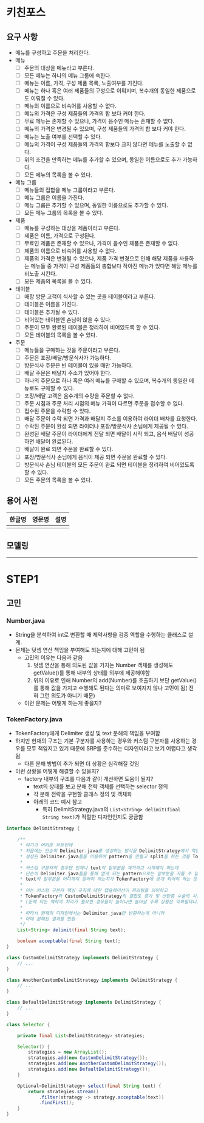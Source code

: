 # 키친포스

## 요구 사항

- 메뉴를 구성하고 주문을 처리한다.
- 메뉴
    - [ ] 주문의 대상을 메뉴라고 부른다.
    - [ ] 모든 메뉴는 하나의 메뉴 그룹에 속한다.
    - [ ] 메뉴는 이름, 가격, 구성 제품 목록, 노출여부를 가진다.
    - [ ] 메뉴는 하나 혹은 여러 제품들의 구성으로 이뤄지며, 복수개의 동일한 제품으로도 이뤄질 수 있다.
    - [ ] 메뉴의 이름으로 비속어를 사용할 수 없다.
    - [ ] 메뉴의 가격은 구성 제품들의 가격의 합 보다 커야 한다.
    - [ ] 무료 메뉴는 존재할 수 있으나, 가격이 음수인 메뉴는 존재할 수 없다.
    - [ ] 메뉴의 가격은 변경될 수 있으며, 구성 제품들의 가격의 합 보다 커야 한다.
    - [ ] 메뉴는 노출 여부를 선택할 수 있다.
    - [ ] 메뉴의 가격이 구성 제품들의 가격의 합보다 크지 않다면 메뉴를 노출할 수 없다.
    - [ ] 위의 조건을 만족하는 메뉴를 추가할 수 있으며, 동일한 이름으로도 추가 가능하다.
    - [ ] 모든 메뉴의 목록을 볼 수 있다.
- 메뉴 그룹
    - [ ] 메뉴들의 집합을 메뉴 그룹이라고 부른다.
    - [ ] 메뉴 그룹은 이름을 가진다.
    - [ ] 메뉴 그룹은 추가할 수 있으며, 동일한 이름으로도 추가할 수 있다.
    - [ ] 모든 메뉴 그룹의 목록을 볼 수 있다.
- 제품
    - [ ] 메뉴를 구성하는 대상을 제품이라고 부른다.
    - [ ] 제품은 이름, 가격으로 구성된다.
    - [ ] 무료인 제품은 존재할 수 있으나, 가격이 음수인 제품은 존재할 수 없다.
    - [ ] 제품의 이름으로 비속어를 사용할 수 없다.
    - [ ] 제품의 가격은 변경될 수 있으나, 제품 가격 변경으로 인해 해당 제품을 사용하는 메뉴들 중 가격이 구성 제품들의 총합보다 작아진 메뉴가 있다면 해당 메뉴를 비노출
      시킨다.
    - [ ] 모든 제품의 목록을 볼 수 있다.
- 테이블
    - [ ] 매장 방문 고객이 식사할 수 있는 곳을 테이블이라고 부른다.
    - [ ] 테이블은 이름을 가진다.
    - [ ] 테이블은 추가될 수 있다.
    - [ ] 비어있는 테이블엔 손님이 앉을 수 있다.
    - [ ] 주문이 모두 완료된 테이블은 정리하여 비어있도록 할 수 있다.
    - [ ] 모든 테이블의 목록을 볼 수 있다.
- 주문
    - [ ] 메뉴들을 구매하는 것을 주문이라고 부른다.
    - [ ] 주문은 포장/배달/방문식사가 가능하다.
    - [ ] 방문식사 주문은 빈 테이블이 있을 때만 가능하다.
    - [ ] 배달 주문은 배달지 주소가 있어야 한다.
    - [ ] 하나의 주문으로 하나 혹은 여러 메뉴를 구매할 수 있으며, 복수개의 동일한 메뉴로도 구매할 수 있다.
    - [ ] 포장/배달 고객은 음수개의 수량을 주문할 수 없다.
    - [ ] 주문 시점과 주문 처리 시점의 메뉴 가격이 다르면 주문을 접수할 수 없다.
    - [ ] 접수된 주문을 수락할 수 있다.
    - [ ] 배달 주문이 수락 되면 가격과 배달지 주소를 이용하여 라이더 배차를 요청한다.
    - [ ] 수락된 주문이 완성 되면 라이더나 포장/방문식사 손님에게 제공될 수 있다.
    - [ ] 완성된 배달 주문이 라이더에게 전달 되면 배달이 시작 되고, 음식 배달이 성공하면 배달이 완료된다.
    - [ ] 배달이 완료 되면 주문을 완료할 수 있다.
    - [ ] 포장/방문식사 손님에게 음식이 제공 되면 주문을 완료할 수 있다.
    - [ ] 방문식사 손님 테이블의 모든 주문이 완료 되면 테이블을 정리하여 비어있도록 할 수 있다.
    - [ ] 모든 주문의 목록을 볼 수 있다.

## 용어 사전

| 한글명 | 영문명 | 설명 |
| --- | --- | --- |
|  |  |  |

## 모델링

-------------

# STEP1

## 고민

### Number.java

- String을 분석하여 int로 변환할 때 제약사항을 검증 역할을 수행하는 클래스로 설계.
- 문제는 덧셈 연산 책임을 부여해도 되는지에 대해 고민이 됨
    - 고민의 이유는 다음과 같음
        1. 덧셈 연산을 통해 의도된 값을 가지는 Number 객체를 생성해도 getValue()를 통해 내부의 상태를 외부에 제공해야함
        2. 위의 이유로 인해 Number의 add(Number)를 호출하기 보단 getValue()를 통해 값을 가지고 수행해도 된다는 의미로 보여지지 않나 고민이 됨(
           전혀 그런 의도가 아니기 때문)
    - 이런 문제는 어떻게 하는게 좋을지?

### TokenFactory.java

- TokenFactory에게 Delimiter 생성 및 text 분해의 책임을 부여함
- 하지만 현재의 구조는 기본 구분자를 사용하는 경우와 커스텀 구분자를 사용하는 경우를 모두 책임지고 있기 때문에 SRP를 준수하는 디자인이라고 보기 어렵다고 생각됨
    - 다른 분해 방법이 추가 되면 더 상황은 심각해질 것임
- 이런 상황을 어떻게 해결할 수 있을지?
    - factory 내부의 구조를 다음과 같이 개선하면 도움이 될지?
        - text의 상태를 보고 분해 전략 객체를 선택하는 selector 정의
        - 각 분해 전략을 구현할 클래스 정의 및 객체화
        - 아래의 코드 예시 참고
            - 특히 DelimitStrategy.java의 `List<String> delimit(final String text)`가 적절한 디자인인지도 궁금함

```java
interface DelimitStrategy {

    /**
     * 여기가 어려운 부분인데
     * 처음에는 단순히 Delimiter.java를 생성하는 방식을 DelimitStrategy에서 책임지게 하고
     * 생성된 Delimiter.java들을 이용하여 pattern을 만들고 split을 하는 것을 TokenFactory에서 하려 했으나 커스텀 구분자에서는 문제가 있음.
     *
     * 커스텀 구분자의 경우엔 언제나 text의 앞부분을 제거하고 시작해야 하는데
     * 단순히 Delimiter.java들을 통해 얻게 되는 pattern으로는 앞부분을 자를 수 없고
     * text의 앞부분을 어디까지 잘라야 하는지가 TokenFactory에 공개 되어야 하는 문제가 발생
     *
     * 이는 커스텀 구분자 핵심 규칙에 대한 캡슐레이션이 파괴됨을 의미하고
     * TokenFactory와 CustomDelimitStrategy의 결합도 증가 및 산탄총 수술의 시초가 된다고 생각함
     * (문제 되는 맥락의 처리가 필요한 경우들이 늘어나면 늘어날 수록 상황은 악화될테니)
     *
     * 따라서 현재의 디자인에서는 Delimiter.java만 반환하는게 아니라
     * 아에 분해된 결과를 반환
     */
    List<String> delimit(final String text);

    boolean acceptable(final String text);
}

class CustomDelimitStrategy implements DelimitStrategy {
    // ...
}

class AnotherCustomDelimitStrategy implements DelimitStrategy {
    // ...
}

class DefaultDelimitStrategy implements DelimitStrategy {
    // ...
}

class Selector {

    private final List<DelimitStrategy> strategies;

    Selector() {
        strategies = new ArrayList();
        strategies.add(new CustomDelimitStrategy());
        strategies.add(new AnotherCustomDelimitStrategy());
        strategies.add(new DefaultDelimitStrategy());
    }

    Optional<DelimitStrategy> select(final String text) {
        return strategies.stream()
            .filter(strategy -> strategy.acceptable(text))
            .findFirst();
    }
}
```
